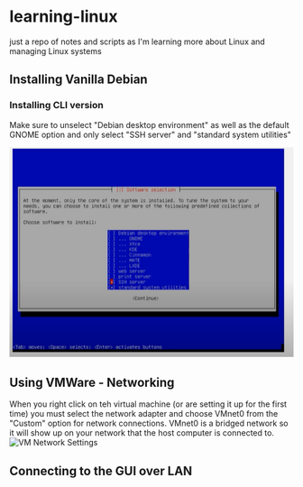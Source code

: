 # learning-linux
just a repo of notes and scripts as I'm learning more about Linux and managing Linux systems

## Installing Vanilla Debian

### Installing CLI version

Make sure to unselect "Debian desktop environment" as well as the default GNOME option and only select "SSH server" and "standard system utilities"

![Gui Selection](images/guiSelection.png)

## Using VMWare - Networking
When you right click on teh virtual machine (or are setting it up for the first time) you must select the network adapter and choose VMnet0 from the "Custom" option for network connections. VMnet0 is a bridged network so it will show up on your network that the host computer is connected to.
![VM Network Settings](images/vmNetworkSettings.png)

## Connecting to the GUI over LAN

